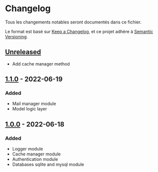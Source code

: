 # Changelog
Tous les changements notables seront documentés dans ce fichier.

Le format est basé sur [Keep a Changelog](https://keepachangelog.com/en/1.0.0/),
et ce projet adhère à [Semantic Versioning](https://semver.org/spec/v2.0.0.html).

## [Unreleased]
- Add cache manager method

## [1.1.0] - 2022-06-19
### Added
- Mail manager module
- Model logic layer

## [1.0.0] - 2022-06-18
### Added
- Logger module
- Cache manager module
- Authentication module
- Databases sqlite and mysql module

[Unreleased]: https://framagit.org/Lileon/Base-Nodejs/-/compare/v1.1.0...master
[1.1.0]: https://framagit.org/Lileon/Base-Nodejs/-/compare/v1.0.0...v1.1.0
[1.0.0]: https://framagit.org/Lileon/Base-Nodejs/-/commits/v1.0.0
